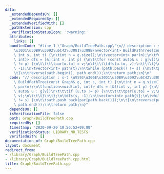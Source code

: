 ```yaml
---
data:
  _extendedDependsOn: []
  _extendedRequiredBy: []
  _extendedVerifiedWith: []
  _pathExtension: cpp
  _verificationStatusIcon: ':warning:'
  attributes:
    links: []
  bundledCode: "#line 1 \"Graph/BuildTreePath.cpp\"\n// description : s-t \u9593\u306E\
    \u30D1\u30B9\u3092\u6C42\u3081\u308B\nvector<int> BuildPathTree(const Graph& g,\
    \ int s, int t) {\n\tint n = g.size();\n\tvector<int> par(n);\n\tfunction<void(int,\
    \ int)> dfs = [&](int v, int p) {\n\t\tfor (const auto& u : g[v])\n\t\t\tif (u.to\
    \ != p) {\n\t\t\t\tpar[u.to] = v;\n\t\t\t\tdfs(u.to, v);\n\t\t\t}\n\t};\n\tdfs(s,\
    \ -1);\n\tvector<int> path{t};\n\twhile (path.back() != s) {\n\t\tpath.push_back(par[path.back()]);\n\
    \t}\n\treverse(path.begin(), path.end());\n\treturn path;\n}\n"
  code: "// description : s-t \u9593\u306E\u30D1\u30B9\u3092\u6C42\u3081\u308B\nvector<int>\
    \ BuildPathTree(const Graph& g, int s, int t) {\n\tint n = g.size();\n\tvector<int>\
    \ par(n);\n\tfunction<void(int, int)> dfs = [&](int v, int p) {\n\t\tfor (const\
    \ auto& u : g[v])\n\t\t\tif (u.to != p) {\n\t\t\t\tpar[u.to] = v;\n\t\t\t\tdfs(u.to,\
    \ v);\n\t\t\t}\n\t};\n\tdfs(s, -1);\n\tvector<int> path{t};\n\twhile (path.back()\
    \ != s) {\n\t\tpath.push_back(par[path.back()]);\n\t}\n\treverse(path.begin(),\
    \ path.end());\n\treturn path;\n}"
  dependsOn: []
  isVerificationFile: false
  path: Graph/BuildTreePath.cpp
  requiredBy: []
  timestamp: '2020-09-20 10:56:52+09:00'
  verificationStatus: LIBRARY_NO_TESTS
  verifiedWith: []
documentation_of: Graph/BuildTreePath.cpp
layout: document
redirect_from:
- /library/Graph/BuildTreePath.cpp
- /library/Graph/BuildTreePath.cpp.html
title: Graph/BuildTreePath.cpp
---
```

